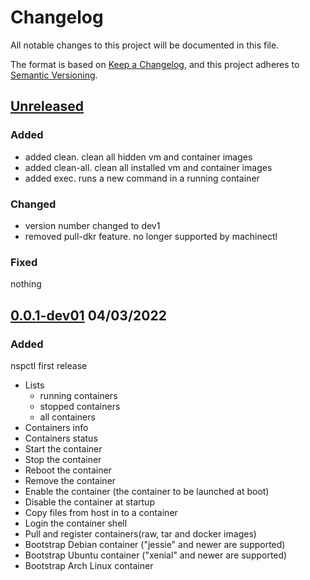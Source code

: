 # Changelog
All notable changes to this project will be documented in this file.

The format is based on [Keep a Changelog](https://keepachangelog.com/en/1.0.0/),
and this project adheres to [Semantic Versioning](https://semver.org/spec/v2.0.0.html).

## [Unreleased]

### Added

- added clean. clean all hidden vm and container images
- added clean-all. clean all installed vm and container images
- added exec. runs a new command in a running container

### Changed

- version number changed to dev1
- removed pull-dkr feature. no longer supported by machinectl

### Fixed

nothing

## [0.0.1-dev01] 04/03/2022

### Added
nspctl first release

* Lists
  - running containers
  - stopped containers
  - all containers
* Containers info
* Containers status
* Start the container
* Stop the container
* Reboot the container
* Remove the container
* Enable the container (the container to be launched at boot)
* Disable the container at startup
* Copy files from host in to a container
* Login the container shell
* Pull and register containers(raw, tar and docker images)
* Bootstrap Debian container ("jessie" and newer are supported)
* Bootstrap Ubuntu container ("xenial" and newer are supported)
* Bootstrap Arch Linux container


[Unreleased]: https://github.com/mofm/nspctl/compare/0.0.1-dev01...HEAD
[0.0.1-dev01]: https://github.com/mofm/meta-econ/releases/tag/0.0.1-dev01

